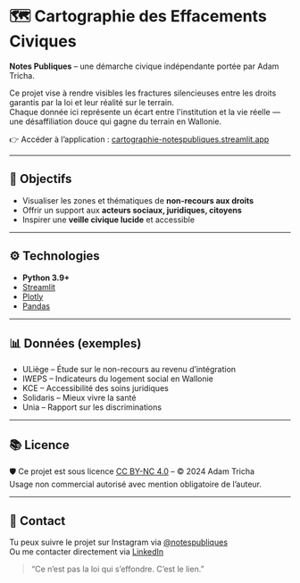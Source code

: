 # 🗺️ Cartographie des Effacements Civiques

**Notes Publiques** – une démarche civique indépendante portée par Adam Tricha.

Ce projet vise à rendre visibles les fractures silencieuses entre les droits garantis par la loi et leur réalité sur le terrain.  
Chaque donnée ici représente un écart entre l'institution et la vie réelle — une désaffiliation douce qui gagne du terrain en Wallonie.

👉 Accéder à l’application : [cartographie-notespubliques.streamlit.app](https://adam000225-cartographie-notespubliques.streamlit.app)

---

## 🎯 Objectifs

- Visualiser les zones et thématiques de **non-recours aux droits**
- Offrir un support aux **acteurs sociaux, juridiques, citoyens**
- Inspirer une **veille civique lucide** et accessible

---

## ⚙️ Technologies

- **Python 3.9+**
- [Streamlit](https://streamlit.io)
- [Plotly](https://plotly.com/python/)
- [Pandas](https://pandas.pydata.org)

---

## 📊 Données (exemples)

- ULiège – Étude sur le non-recours au revenu d’intégration
- IWEPS – Indicateurs du logement social en Wallonie
- KCE – Accessibilité des soins juridiques
- Solidaris – Mieux vivre la santé
- Unia – Rapport sur les discriminations

---

## 📚 Licence

🛡️ Ce projet est sous licence [CC BY-NC 4.0](https://creativecommons.org/licenses/by-nc/4.0/) – © 2024 Adam Tricha  
Usage non commercial autorisé avec mention obligatoire de l’auteur.

---

## 🧭 Contact

Tu peux suivre le projet sur Instagram via [@notespubliques](https://instagram.com/notespubliques)  
Ou me contacter directement via [LinkedIn](https://linkedin.com/in/adamtricha)

> “Ce n’est pas la loi qui s’effondre. C’est le lien.”
